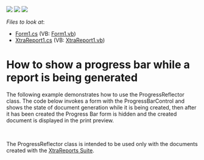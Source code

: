 <!-- default badges list -->
![](https://img.shields.io/endpoint?url=https://codecentral.devexpress.com/api/v1/VersionRange/128603282/10.2.3%2B)
[![](https://img.shields.io/badge/Open_in_DevExpress_Support_Center-FF7200?style=flat-square&logo=DevExpress&logoColor=white)](https://supportcenter.devexpress.com/ticket/details/E906)
[![](https://img.shields.io/badge/📖_How_to_use_DevExpress_Examples-e9f6fc?style=flat-square)](https://docs.devexpress.com/GeneralInformation/403183)
<!-- default badges end -->
<!-- default file list -->
*Files to look at*:

* [Form1.cs](./CS/Form1.cs) (VB: [Form1.vb](./VB/Form1.vb))
* [XtraReport1.cs](./CS/XtraReport1.cs) (VB: [XtraReport1.vb](./VB/XtraReport1.vb))
<!-- default file list end -->
# How to show a progress bar while a report is being generated


<p>The following example demonstrates how to use the ProgressReflector class. The code below invokes a form with the ProgressBarControl and shows the state of document generation while it is being created, then after it has been created the Progress Bar form is hidden and the created document is displayed in the print preview.</p>
<br>
<p>The ProgressReflector class is intended to be used only with the documents created with the <a href="https://documentation.devexpress.com/XtraReports/CustomDocument2162.aspx">XtraReports Suite</a>.</p>

<br/>


